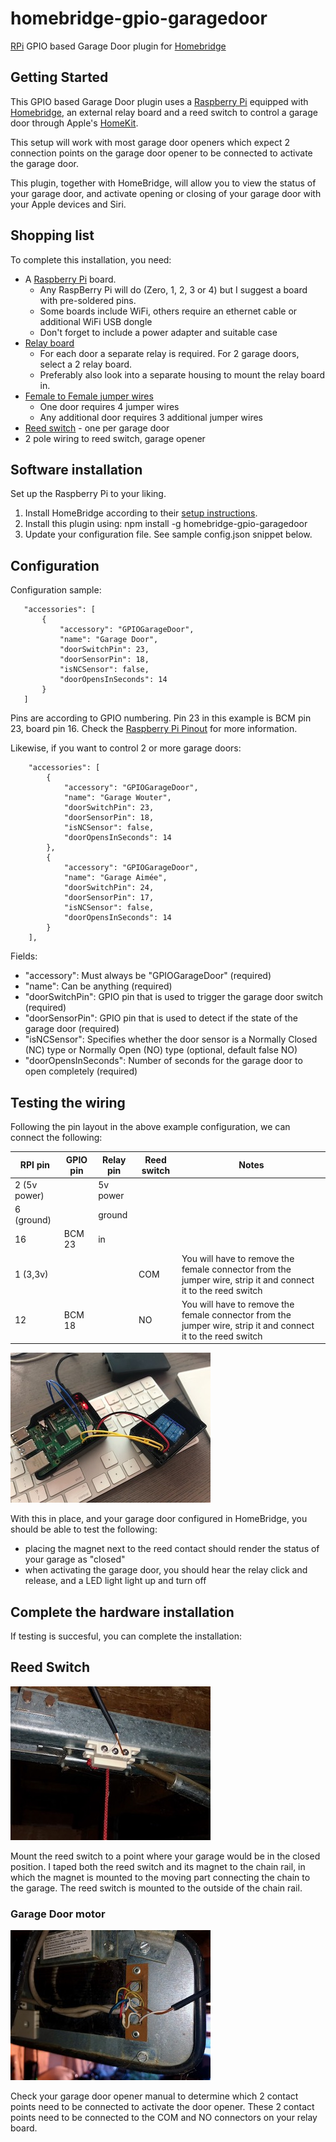 # homebridge-gpio-garagedoor
[RPi](https://www.raspberrypi.org) GPIO based Garage Door plugin for [Homebridge](https://github.com/nfarina/homebridge)

## Getting Started

This GPIO based Garage Door plugin uses a [Raspberry Pi](https://www.raspberrypi.org) equipped with [Homebridge](https://github.com/nfarina/homebridge), an external relay board and a reed switch to control a garage door through Apple's [HomeKit](https://www.apple.com/ios/home/).

This setup will work with most garage door openers which expect 2 connection points on the garage door opener to be connected to activate the garage door.

This plugin, together with HomeBridge, will allow you to view the status of your garage door, and activate opening or closing of your garage door with your Apple devices and Siri.

## Shopping list

To complete this installation, you need:

* A [Raspberry Pi](https://www.raspberrypi.org) board.
	* Any RaspBerry Pi will do (Zero, 1, 2, 3 or 4) but I suggest a board with pre-soldered pins.
	* Some boards include WiFi, others require an ethernet cable or additional WiFi USB dongle
	* Don't forget to include a power adapter and suitable case
* [Relay board](https://amzn.to/2WIeTvH)
	* For each door a separate relay is required. For 2 garage doors, select a 2 relay board.
	* Preferably also look into a separate housing to mount the relay board in.
* [Female to Female jumper wires](https://amzn.to/3dSQUiP)
	* One door requires 4 jumper wires
	* Any additional door requires 3 additional jumper wires
* [Reed switch](https://amzn.to/2Zd9mhZ) - one per garage door
* 2 pole wiring to reed switch, garage opener

## Software installation

Set up the Raspberry Pi to your liking. 

1. Install HomeBridge according to their [setup instructions](https://github.com/homebridge/homebridge/wiki).
2. Install this plugin using: npm install -g homebridge-gpio-garagedoor
3. Update your configuration file. See sample config.json snippet below. 

## Configuration

Configuration sample:

 ```
	"accessories": [
		{
			"accessory": "GPIOGarageDoor",
			"name": "Garage Door",
			"doorSwitchPin": 23,
			"doorSensorPin": 18,
			"isNCSensor": false,
			"doorOpensInSeconds": 14
		}
	]
```

Pins are according to GPIO numbering. Pin 23 in this example is BCM pin 23, board pin 16. Check the [Raspberry Pi Pinout](https://pinout.xyz) for more information.

Likewise, if you want to control 2 or more garage doors:

```
    "accessories": [
        {
            "accessory": "GPIOGarageDoor",
            "name": "Garage Wouter",
            "doorSwitchPin": 23,
            "doorSensorPin": 18,
            "isNCSensor": false,
            "doorOpensInSeconds": 14
        },
        {
            "accessory": "GPIOGarageDoor",
            "name": "Garage Aimée",
            "doorSwitchPin": 24,
            "doorSensorPin": 17,
            "isNCSensor": false,
            "doorOpensInSeconds": 14
        }
    ],
```

Fields: 

* "accessory": Must always be "GPIOGarageDoor" (required)
* "name": Can be anything (required)
* "doorSwitchPin": GPIO pin that is used to trigger the garage door switch (required)
* "doorSensorPin": GPIO pin that is used to detect if the state of the garage door (required)
* "isNCSensor": Specifies whether the door sensor is a Normally Closed (NC) type or Normally Open (NO) type (optional, default false NO)
* "doorOpensInSeconds": Number of seconds for the garage door to open completely (required)

## Testing the wiring

Following the pin layout in the above example configuration, we can connect the following:

| RPI pin | GPIO pin | Relay pin | Reed switch | Notes |
|---|---|---|---|---|
| 2 (5v power) | | 5v power | | |
| 6 (ground) | | ground | | |
| 16 | BCM 23 | in | | |
| 1 (3,3v)| | | COM | You will have to remove the female connector from the jumper wire, strip it and connect it to the reed switch |
| 12 | BCM 18 | | NO | You will have to remove the female connector from the jumper wire, strip it and connect it to the reed switch |

![Testing the wiring](images/rpi+relay.jpeg)

With this in place, and your garage door configured in HomeBridge, you should be able to test the following:
* placing the magnet next to the reed contact should render the status of your garage as "closed"
* when activating the garage door, you should hear the relay click and release, and a LED light light up and turn off

## Complete the hardware installation

If testing is succesful, you can complete the installation:

## Reed Switch

![Reed switch location](images/reedswitch.jpeg)

Mount the reed switch to a point where your garage would be in the closed position. I taped both the reed switch and its magnet to the chain rail, in which the magnet is mounted to the moving part connecting the chain to the garage. The reed switch is mounted to the outside of the chain rail.

### Garage Door motor

![Connection to garage door motor](images/dooropener.jpeg)

Check your garage door opener manual to determine which 2 contact points need to be connected to activate the door opener. These 2 contact points need to be connected to the COM and NO connectors on your relay board.